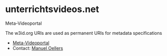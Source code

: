 # unterrichtsvideos.net

Meta-Videoportal 

The w3id.org URIs are used as permanent URIs for metadata specifications

* [Meta-Videoportal](https://unterrichtsvideos.net/metaportal)
* Contact: [Manuel Oellers](https://www.uni-muenster.de/PsyIPBE/AEHolodynski/personen/oellers.html)
